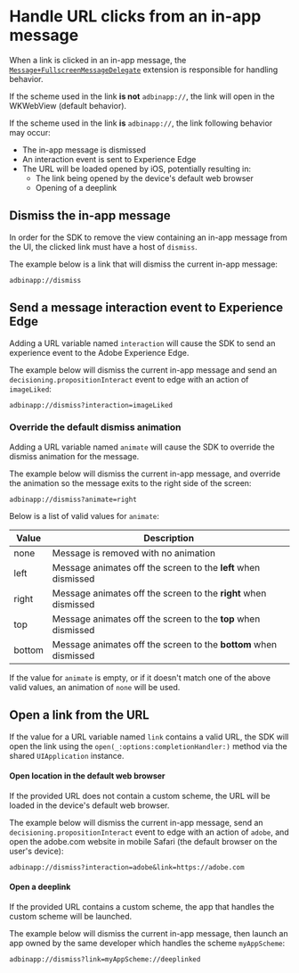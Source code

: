 # Handle URL clicks from an in-app message

When a link is clicked in an in-app message, the [`Message+FullscreenMessageDelegate`](https://github.com/adobe/aepsdk-messaging-ios/blob/staging/AEPMessaging/Sources/Message%2BFullscreenMessageDelegate.swift) extension is responsible for handling behavior.

If the scheme used in the link **is not** `adbinapp://`, the link will open in the WKWebView (default behavior).

If the scheme used in the link **is** `adbinapp://`, the link following behavior may occur:

- The in-app message is dismissed
- An interaction event is sent to Experience Edge
- The URL will be loaded opened by iOS, potentially resulting in:
  - The link being opened by the device's default web browser
  - Opening of a deeplink

## Dismiss the in-app message

In order for the SDK to remove the view containing an in-app message from the UI, the clicked link must have a host of `dismiss`.

The example below is a link that will dismiss the current in-app message:

```
adbinapp://dismiss
```

## Send a message interaction event to Experience Edge

Adding a URL variable named `interaction` will cause the SDK to send an experience event to the Adobe Experience Edge.

The example below will dismiss the current in-app message and send an `decisioning.propositionInteract` event to edge with an action of `imageLiked`:

```
adbinapp://dismiss?interaction=imageLiked
```

### Override the default dismiss animation

Adding a URL variable named `animate` will cause the SDK to override the dismiss animation for the message.

The example below will dismiss the current in-app message, and override the animation so the message exits to the right side of the screen:

```
adbinapp://dismiss?animate=right
```

Below is a list of valid values for `animate`:

| Value  | Description                                                      |
| ------ | ---------------------------------------------------------------- |
| none   | Message is removed with no animation                             |
| left   | Message animates off the screen to the **left** when dismissed   |
| right  | Message animates off the screen to the **right** when dismissed  |
| top    | Message animates off the screen to the **top** when dismissed    |
| bottom | Message animates off the screen to the **bottom** when dismissed |

If the value for `animate` is empty, or if it doesn't match one of the above valid values, an animation of `none` will be used.

## Open a link from the URL

If the value for a URL variable named `link` contains a valid URL, the SDK will open the link using the `open(_:options:completionHandler:)` method via the shared `UIApplication` instance.

#### Open location in the default web browser

If the provided URL does not contain a custom scheme, the URL will be loaded in the device's default web browser.  

The example below will dismiss the current in-app message, send an `decisioning.propositionInteract` event to edge with an action of `adobe`, and open the adobe.com website in mobile Safari (the default browser on the user's device):

```
adbinapp://dismiss?interaction=adobe&link=https://adobe.com
```

#### Open a deeplink

If the provided URL contains a custom scheme, the app that handles the custom scheme will be launched.

The example below will dismiss the current in-app message, then launch an app owned by the same developer which handles the scheme `myAppScheme`:

```
adbinapp://dismiss?link=myAppScheme://deeplinked
```
